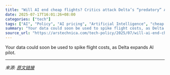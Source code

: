 ```yaml
---
title: "Will AI end cheap flights? Critics attack Delta’s “predatory” AI pricing."
date: 2025-07-17T16:01:26+08:00
categories: ["tech"]
tags: ["AI", "Policy", "AI pricing", "Artificial Intelligence", "cheap flights", "data privacy", "Delta", "individualized pricing", "online privacy", "personalized pricing"]
summary: "Your data could soon be used to spike flight costs, as Delta expands AI pilot."
source_url: "https://arstechnica.com/tech-policy/2025/07/will-ai-end-cheap-flights-critics-attack-deltas-predatory-ai-pricing/"
---
```


Your data could soon be used to spike flight costs, as Delta expands AI pilot.

---

*来源: [原文链接](https://arstechnica.com/tech-policy/2025/07/will-ai-end-cheap-flights-critics-attack-deltas-predatory-ai-pricing/)*
